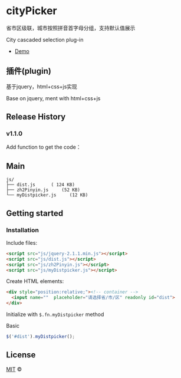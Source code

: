 # cityPicker
省市区级联，城市按照拼音首字母分组，支持默认值展示

City cascaded selection plug-in

-  [Demo](http://xuyiKing.github.io/cityPicker)

## 插件(plugin)
基于jquery，html+css+js实现

Base on jquery, ment with html+css+js

## Release History

### v1.1.0
Add function to get the code：


## Main

```
js/
├── dist.js      ( 124 KB)
├── zh2Pinyin.js     (52 KB)
└── myDistpicker.js     (12 KB)
```

## Getting started

### Installation

Include files:

```html
<script src="js/jquery-2.1.1.min.js"></script>
<script src="js/dist.js"></script>
<script src="js/zh2Pinyin.js"></script>
<script src="js/myDistpicker.js"></script>
```

Create HTML elements:

```html
<div style="position:relative;"><!-- container -->
  <input name=""  placeholder="请选择省/市/区" readonly id="dist">
</div>
```

Initialize with `$.fn.myDistpicker` method

Basic

```js
$('#dist').myDistpicker();
```

## License

[MIT](http://opensource.org/licenses/MIT) ©

